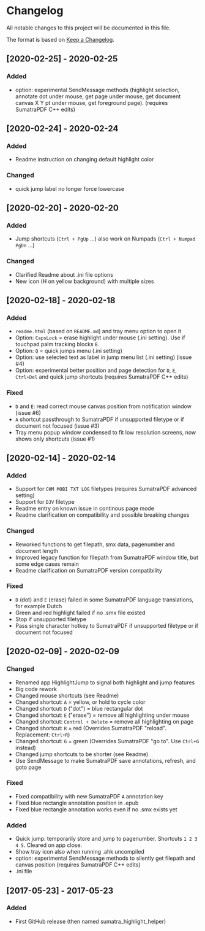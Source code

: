 # Changelog  
All notable changes to this project will be documented in this file.

The format is based on [Keep a Changelog](https://keepachangelog.com/).

## [2020-02-25] - 2020-02-25
### Added
- option: experimental SendMessage methods (highlight selection, annotate dot under mouse, get page under mouse, get document canvas X Y pt under mouse, get foreground page). (requires SumatraPDF C++ edits)

## [2020-02-24] - 2020-02-24
### Added
- Readme instruction on changing default highlight color

### Changed
- quick jump label no longer force lowercase

## [2020-02-20] - 2020-02-20
### Added
- Jump shortcuts (`Ctrl + PgUp` ...) also work on Numpads (`Ctrl + Numpad PgDn` ...)

### Changed
- Clarified Readme about .ini file options
- New icon (H on yellow background) with multiple sizes

## [2020-02-18] - 2020-02-18
### Added
- `readme.html` (based on `README.md`) and tray menu option to open it
- Option:  `CapsLock` = erase highlight under mouse (.ini setting). Use if touchpad palm tracking blocks `E`.
- Option: `Q` = quick jumps menu (.ini setting)
- Option: use selected text as label in jump menu list (.ini setting) (issue #4)
- Option: experimental better position and page detection for `D`, `E`, `Ctrl+Del` and quick jump shortcuts (requires SumatraPDF C++ edits)

### Fixed
- `D` and `E`: read correct mouse canvas position from notification window (issue #6)
- `A` shortcut passthrough to SumatraPDF if unsupported filetype or if document not focused (issue #3)
- Tray menu popup window condensed to fit low resolution screens, now shows only shortcuts (issue #1)

## [2020-02-14] - 2020-02-14
### Added
- Support for `CHM MOBI TXT LOG` filetypes (requires SumatraPDF advanced setting)
- Support for `DJV` filetype
- Readme entry on known issue in continous page mode
- Readme clarification on compatibility and possible breaking changes

### Changed
- Reworked functions to get filepath, smx data, pagenumber and document length
- Improved legacy function for filepath from SumatraPDF window title, but some edge cases remain
- Readme clarification on SumatraPDF version compatibility

### Fixed
- `D` (dot) and `E` (erase) failed in some SumatraPDF language translations, for example Dutch
- Green and red highlight failed if no .smx file existed
- Stop if unsupported filetype
- Pass single character hotkey to SumatraPDF if unsupported filetype or if document not focused

## [2020-02-09] - 2020-02-09
### Changed
- Renamed app HighlightJump to signal both highlight and jump features
- Big code rework
- Changed mouse shortcuts (see Readme)
- Changed shortcut: `A` = yellow, or hold to cycle color
- Changed shortcut: `D` ("dot") = blue rectangular dot
- Changed shortcut: `E` ("erase") = remove all highlighting under mouse
- Changed shortcut: `Control + Delete` = remove all highlighting on page
- Changed shortcut: `R` = red (Overrides SumatraPDF "reload". Replacement: `Ctrl+R`)
- Changed shortcut: `G` = green (Overrides SumatraPDF "go to". Use `Ctrl+G` instead)
- Changed jump shortcuts to be shorter (see Readme)
- Use SendMessage to make SumatraPDF save annotations, refresh, and goto page

### Fixed
- Fixed compatibility with new SumatraPDF `A` annotation key
- Fixed blue rectangle annotation position in .epub
- Fixed blue rectangle annotation works even if no .smx exists yet

### Added
- Quick jump: temporarily store and jump to pagenumber. Shortcuts `1 2 3 4 5`. Cleared on app close.
- Show tray icon also when running .ahk uncompiled
- option: experimental SendMessage methods to silently get filepath and canvas position (requires SumatraPDF C++ edits)
- .ini file

## [2017-05-23] - 2017-05-23
### Added
- First GitHub release (then named sumatra_highlight_helper)

